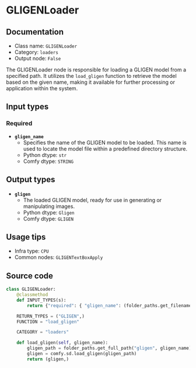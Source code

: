 # GLIGENLoader
## Documentation
- Class name: `GLIGENLoader`
- Category: `loaders`
- Output node: `False`

The GLIGENLoader node is responsible for loading a GLIGEN model from a specified path. It utilizes the `load_gligen` function to retrieve the model based on the given name, making it available for further processing or application within the system.
## Input types
### Required
- **`gligen_name`**
    - Specifies the name of the GLIGEN model to be loaded. This name is used to locate the model file within a predefined directory structure.
    - Python dtype: `str`
    - Comfy dtype: `STRING`
## Output types
- **`gligen`**
    - The loaded GLIGEN model, ready for use in generating or manipulating images.
    - Python dtype: `Gligen`
    - Comfy dtype: `GLIGEN`
## Usage tips
- Infra type: `CPU`
- Common nodes: `GLIGENTextBoxApply`


## Source code
```python
class GLIGENLoader:
    @classmethod
    def INPUT_TYPES(s):
        return {"required": { "gligen_name": (folder_paths.get_filename_list("gligen"), )}}

    RETURN_TYPES = ("GLIGEN",)
    FUNCTION = "load_gligen"

    CATEGORY = "loaders"

    def load_gligen(self, gligen_name):
        gligen_path = folder_paths.get_full_path("gligen", gligen_name)
        gligen = comfy.sd.load_gligen(gligen_path)
        return (gligen,)

```
